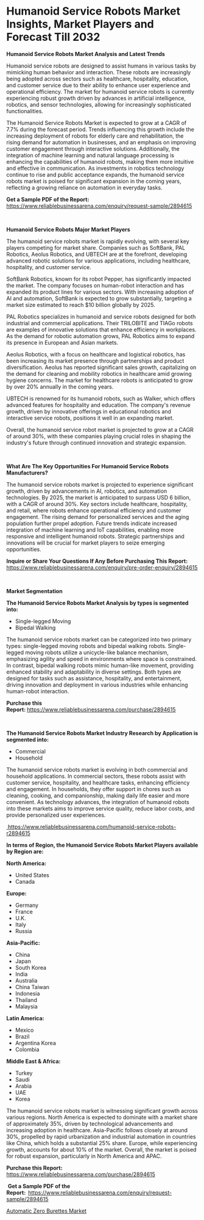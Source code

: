 <p><h1>Humanoid Service Robots Market Insights, Market Players and Forecast Till 2032</h1></p><p><strong>Humanoid Service Robots Market Analysis and Latest Trends</strong></p>
<p><p>Humanoid service robots are designed to assist humans in various tasks by mimicking human behavior and interaction. These robots are increasingly being adopted across sectors such as healthcare, hospitality, education, and customer service due to their ability to enhance user experience and operational efficiency. The market for humanoid service robots is currently experiencing robust growth driven by advances in artificial intelligence, robotics, and sensor technologies, allowing for increasingly sophisticated functionalities.</p><p>The Humanoid Service Robots Market is expected to grow at a CAGR of 7.7% during the forecast period. Trends influencing this growth include the increasing deployment of robots for elderly care and rehabilitation, the rising demand for automation in businesses, and an emphasis on improving customer engagement through interactive solutions. Additionally, the integration of machine learning and natural language processing is enhancing the capabilities of humanoid robots, making them more intuitive and effective in communication. As investments in robotics technology continue to rise and public acceptance expands, the humanoid service robots market is poised for significant expansion in the coming years, reflecting a growing reliance on automation in everyday tasks.</p></p>
<p><strong>Get a Sample PDF of the Report:&nbsp;</strong> <a href="https://www.reliablebusinessarena.com/enquiry/request-sample/2894615?utm_campaign=3091&utm_medium=2&utm_source=Github&utm_content=ia&utm_term=15032025&utm_id=humanoid-service-robots">https://www.reliablebusinessarena.com/enquiry/request-sample/2894615</a></p>
<p>&nbsp;</p>
<p><strong>Humanoid Service Robots Major Market Players</strong></p>
<p><p>The humanoid service robots market is rapidly evolving, with several key players competing for market share. Companies such as SoftBank, PAL Robotics, Aeolus Robotics, and UBTECH are at the forefront, developing advanced robotic solutions for various applications, including healthcare, hospitality, and customer service.</p><p>SoftBank Robotics, known for its robot Pepper, has significantly impacted the market. The company focuses on human-robot interaction and has expanded its product lines for various sectors. With increasing adoption of AI and automation, SoftBank is expected to grow substantially, targeting a market size estimated to reach $10 billion globally by 2025.</p><p>PAL Robotics specializes in humanoid and service robots designed for both industrial and commercial applications. Their TRILOBITE and TIAGo robots are examples of innovative solutions that enhance efficiency in workplaces. As the demand for robotic automation grows, PAL Robotics aims to expand its presence in European and Asian markets.</p><p>Aeolus Robotics, with a focus on healthcare and logistical robotics, has been increasing its market presence through partnerships and product diversification. Aeolus has reported significant sales growth, capitalizing on the demand for cleaning and mobility robotics in healthcare amid growing hygiene concerns. The market for healthcare robots is anticipated to grow by over 20% annually in the coming years.</p><p>UBTECH is renowned for its humanoid robots, such as Walker, which offers advanced features for hospitality and education. The company's revenue growth, driven by innovative offerings in educational robotics and interactive service robots, positions it well in an expanding market.</p><p>Overall, the humanoid service robot market is projected to grow at a CAGR of around 30%, with these companies playing crucial roles in shaping the industry's future through continued innovation and strategic expansion.</p></p>
<p>&nbsp;</p>
<p><strong>What Are The Key Opportunities For Humanoid Service Robots Manufacturers?</strong></p>
<p><p>The humanoid service robots market is projected to experience significant growth, driven by advancements in AI, robotics, and automation technologies. By 2025, the market is anticipated to surpass USD 6 billion, with a CAGR of around 30%. Key sectors include healthcare, hospitality, and retail, where robots enhance operational efficiency and customer engagement. The rising demand for personalized services and the aging population further propel adoption. Future trends indicate increased integration of machine learning and IoT capabilities, enabling more responsive and intelligent humanoid robots. Strategic partnerships and innovations will be crucial for market players to seize emerging opportunities.</p></p>
<p><strong>Inquire or Share Your Questions If Any Before Purchasing This Report:</strong> <a href="https://www.reliablebusinessarena.com/enquiry/pre-order-enquiry/2894615?utm_campaign=3091&utm_medium=2&utm_source=Github&utm_content=ia&utm_term=15032025&utm_id=humanoid-service-robots">https://www.reliablebusinessarena.com/enquiry/pre-order-enquiry/2894615</a></p>
<p>&nbsp;</p>
<p><strong>Market Segmentation</strong></p>
<p><strong>The Humanoid Service Robots Market Analysis by types is segmented into:</strong></p>
<p><ul><li>Single-legged Moving</li><li>Bipedal Walking</li></ul></p>
<p><p>The humanoid service robots market can be categorized into two primary types: single-legged moving robots and bipedal walking robots. Single-legged moving robots utilize a unicycle-like balance mechanism, emphasizing agility and speed in environments where space is constrained. In contrast, bipedal walking robots mimic human-like movement, providing enhanced stability and adaptability in diverse settings. Both types are designed for tasks such as assistance, hospitality, and entertainment, driving innovation and deployment in various industries while enhancing human-robot interaction.</p></p>
<p><strong>Purchase this Report:&nbsp;</strong><a href="https://www.reliablebusinessarena.com/purchase/2894615?utm_campaign=3091&utm_medium=2&utm_source=Github&utm_content=ia&utm_term=15032025&utm_id=humanoid-service-robots">https://www.reliablebusinessarena.com/purchase/2894615</a></p>
<p>&nbsp;</p>
<p><strong>The Humanoid Service Robots Market Industry Research by Application is segmented into:</strong></p>
<p><ul><li>Commercial</li><li>Household</li></ul></p>
<p><p>The humanoid service robots market is evolving in both commercial and household applications. In commercial sectors, these robots assist with customer service, hospitality, and healthcare tasks, enhancing efficiency and engagement. In households, they offer support in chores such as cleaning, cooking, and companionship, making daily life easier and more convenient. As technology advances, the integration of humanoid robots into these markets aims to improve service quality, reduce labor costs, and provide personalized user experiences.</p></p>
<p><a href="https://www.reliablebusinessarena.com/humanoid-service-robots-r2894615?utm_campaign=3091&utm_medium=2&utm_source=Github&utm_content=ia&utm_term=15032025&utm_id=humanoid-service-robots">&nbsp;https://www.reliablebusinessarena.com/humanoid-service-robots-r2894615</a></p>
<p><strong>In terms of Region, the Humanoid Service Robots Market Players available by Region are:</strong></p>
<p>
    <p> <strong> North America: </strong>
        <ul>
            <li>United States</li>
            <li>Canada</li>
        </ul>
        </p> 
    <p> <strong> Europe: </strong>
        <ul>
            <li>Germany</li>
            <li>France</li>
            <li>U.K.</li>
            <li>Italy</li>
            <li>Russia</li>
        </ul>
        </p> 
    <p> <strong> Asia-Pacific: </strong>
        <ul>
            <li>China</li>
            <li>Japan</li>
            <li>South Korea</li>
            <li>India</li>
            <li>Australia</li>
            <li>China Taiwan</li>
            <li>Indonesia</li>
            <li>Thailand</li>
            <li>Malaysia</li>
        </ul>
        </p> 
    <p> <strong> Latin America: </strong>
        <ul>
            <li>Mexico</li>
            <li>Brazil</li>
            <li>Argentina Korea</li>
            <li>Colombia</li>
        </ul>
        </p> 
    <p> <strong> Middle East & Africa: </strong>
        <ul>
            <li>Turkey</li>
            <li>Saudi</li>
            <li>Arabia</li>
            <li>UAE</li>
            <li>Korea</li>
        </ul>
    </p>
    </p>
<p><p>The humanoid service robots market is witnessing significant growth across various regions. North America is expected to dominate with a market share of approximately 35%, driven by technological advancements and increasing adoption in healthcare. Asia-Pacific follows closely at around 30%, propelled by rapid urbanization and industrial automation in countries like China, which holds a substantial 25% share. Europe, while experiencing growth, accounts for about 10% of the market. Overall, the market is poised for robust expansion, particularly in North America and APAC.</p></p>
<p><strong>Purchase this Report: </strong><a href="https://www.reliablebusinessarena.com/purchase/2894615?utm_campaign=3091&utm_medium=2&utm_source=Github&utm_content=ia&utm_term=15032025&utm_id=humanoid-service-robots">https://www.reliablebusinessarena.com/purchase/2894615</a></p>
<p>&nbsp;<strong>Get a Sample PDF of the Report:&nbsp;&nbsp;</strong><a href="https://www.reliablebusinessarena.com/enquiry/request-sample/2894615?utm_campaign=3091&utm_medium=2&utm_source=Github&utm_content=ia&utm_term=15032025&utm_id=humanoid-service-robots">https://www.reliablebusinessarena.com/enquiry/request-sample/2894615</a></p>
<p><strong></strong></p>
<p><p><a href="https://github.com/danikabiele541/Market-Research-Report-List-1/blob/main/automatic-zero-burettes-market.md?utm_campaign=3091&utm_medium=2&utm_source=Github&utm_content=ia&utm_term=15032025&utm_id=humanoid-service-robots">Automatic Zero Burettes Market</a></p></p>
